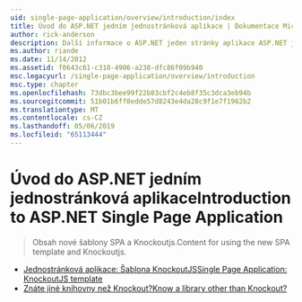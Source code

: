 ```yaml
---
uid: single-page-application/overview/introduction/index
title: Úvod do ASP.NET jedním jednostránková aplikace | Dokumentace Microsoftu
author: rick-anderson
description: Další informace o ASP.NET jeden stránky aplikace ASP.NET jedné stránky aplikace (SPA) pomáhá vytvářet aplikace, které zahrnují významné Interakti na straně klienta...
ms.author: riande
ms.date: 11/14/2012
ms.assetid: f0643c61-c310-4906-a238-dfc86f09b940
msc.legacyurl: /single-page-application/overview/introduction
msc.type: chapter
ms.openlocfilehash: 73dbc3bee99f22b83cbf2c4eb8f35c3dca3eb94b
ms.sourcegitcommit: 51b01b6ff8edde57d8243e4da28c9f1e7f1962b2
ms.translationtype: MT
ms.contentlocale: cs-CZ
ms.lasthandoff: 05/06/2019
ms.locfileid: "65113444"
---
```

# <a name="introduction-to-aspnet-single-page-application"></a><span data-ttu-id="e12e9-103">Úvod do ASP.NET jedním jednostránková aplikace</span><span class="sxs-lookup"><span data-stu-id="e12e9-103">Introduction to ASP.NET Single Page Application</span></span>

> <span data-ttu-id="e12e9-104">Obsah nové šablony SPA a Knockoutjs.</span><span class="sxs-lookup"><span data-stu-id="e12e9-104">Content for using the new SPA template and Knockoutjs.</span></span>

- [<span data-ttu-id="e12e9-105">Jednostránková aplikace: Šablona KnockoutJS</span><span class="sxs-lookup"><span data-stu-id="e12e9-105">Single Page Application: KnockoutJS template</span></span>](knockoutjs-template.md)
- [<span data-ttu-id="e12e9-106">Znáte jiné knihovny než Knockout?</span><span class="sxs-lookup"><span data-stu-id="e12e9-106">Know a library other than Knockout?</span></span>](other-libraries.md)
